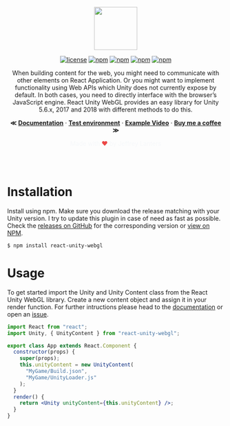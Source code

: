 <div align="center">

<img src="https://raw.githubusercontent.com/jeffreylanters/react-unity-webgl/master/resources/readme/logo.png" height="100px"></br>

[![license](https://img.shields.io/badge/license-MIT-red.svg)]()
[![npm](https://img.shields.io/npm/v/react-unity-webgl.svg)]()
[![npm](https://img.shields.io/badge/build-passing-brightgreen.svg)]()
[![npm](https://img.shields.io/npm/dt/react-unity-webgl.svg)]()
[![npm](https://img.shields.io/badge/typescript-supported-2a507e.svg)]()

When building content for the web, you might need to communicate with other elements on React Application. Or you might want to implement functionality using Web APIs which Unity does not currently expose by default. In both cases, you need to directly interface with the browser’s JavaScript engine. React Unity WebGL provides an easy library for Unity 5.6.x, 2017 and 2018 with different methods to do this.

**&Lt;**
[**Documentation**](https://github.com/jeffreylanters/react-unity-webgl/wiki) &middot;
[**Test environment**](https://github.com/jeffreylanters/react-unity-webgl-test) &middot;
[**Example Video**](https://raw.githubusercontent.com/jeffreylanters/react-unity-webgl/master/resources/readme/demo-video.gif) &middot;
[**Buy me a coffee**](paypal.me/jeffreylanters)
**&Gt;**

<span style="color:#f6f8fa">Made with <span style="color:#ec4746">&hearts;</span> by Jeffrey Lanters</span>

</div></br></br>

# Installation

Install using npm. Make sure you download the release matching with your Unity version. I try to update this plugin in case of need as fast as possible. Check the [releases on GitHub](https://github.com/jeffreylanters/react-unity-webgl/releases) for the corresponding version or [view on NPM](https://www.npmjs.com/package/react-unity-webgl).

```sh
$ npm install react-unity-webgl
```

# Usage

To get started import the Unity and Unity Content class from the React Unity WebGL library. Create a new content object and assign it in your render function. For further intructions please head to the [documentation](https://github.com/jeffreylanters/react-unity-webgl/wiki) or open an [issue](https://github.com/jeffreylanters/react-unity-webgl/issues).

```jsx
import React from "react";
import Unity, { UnityContent } from "react-unity-webgl";

export class App extends React.Component {
  constructor(props) {
    super(props);
    this.unityContent = new UnityContent(
      "MyGame/Build.json",
      "MyGame/UnityLoader.js"
    );
  }
  render() {
    return <Unity unityContent={this.unityContent} />;
  }
}
```
